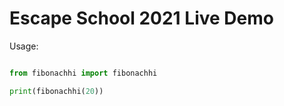 # Escape School 2021 Live Demo

Usage:
```python

from fibonachhi import fibonachhi

print(fibonachhi(20))
```
